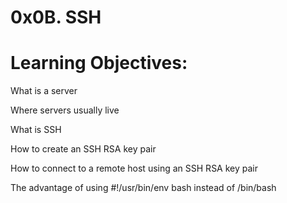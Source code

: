 # 0x0B. SSH

# Learning Objectives:

 What is a server

 Where servers usually live

 What is SSH

 How to create an SSH RSA key pair

 How to connect to a remote host using an SSH RSA key pair

 The advantage of using #!/usr/bin/env bash instead of /bin/bash
